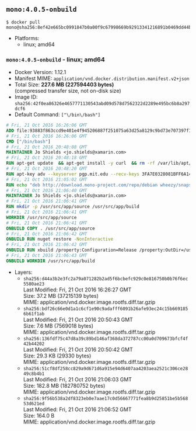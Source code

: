 ## `mono:4.0.5-onbuild`

```console
$ docker pull mono@sha256:8ef42e665bc0991847b0a00f9c67998669b92913341216891b0469dd44b8d1f1
```

-	Platforms:
	-	linux; amd64

### `mono:4.0.5-onbuild` - linux; amd64

-	Docker Version: 1.12.1
-	Manifest MIME: `application/vnd.docker.distribution.manifest.v2+json`
-	Total Size: **227.6 MB (227594403 bytes)**  
	(compressed transfer size, not on-disk size)
-	Image ID: `sha256:42f0ea86326e4657771130543abd09d578d7562322d2289e495bc6b8a297dcf6`
-	Default Command: `["\/bin\/bash"]`

```dockerfile
# Fri, 21 Oct 2016 16:26:06 GMT
ADD file:93883f863ccd9e401e4f945206887f251075a63d25a8129c9bd73e707397f109 in / 
# Fri, 21 Oct 2016 16:26:06 GMT
CMD ["/bin/bash"]
# Fri, 21 Oct 2016 20:48:08 GMT
MAINTAINER Jo Shields <jo.shields@xamarin.com>
# Fri, 21 Oct 2016 20:48:18 GMT
RUN apt-get update 	&& apt-get install -y curl 	&& rm -rf /var/lib/apt/lists/*
# Fri, 21 Oct 2016 20:48:20 GMT
RUN apt-key adv --keyserver pgp.mit.edu --recv-keys 3FA7E0328081BFF6A14DA29AA6A19B38D3D831EF
# Fri, 21 Oct 2016 21:05:02 GMT
RUN echo "deb http://download.mono-project.com/repo/debian wheezy/snapshots/4.0.5.1 main" > /etc/apt/sources.list.d/mono-xamarin.list         && echo "deb http://download.mono-project.com/repo/debian 40-security main" >> /etc/apt/sources.list.d/mono-xamarin.list 	&& apt-get update 	&& apt-get install -y mono-devel ca-certificates-mono fsharp mono-vbnc nuget 	&& rm -rf /var/lib/apt/lists/*
# Fri, 21 Oct 2016 21:06:40 GMT
MAINTAINER Jo Shields <jo.shields@xamarin.com>
# Fri, 21 Oct 2016 21:06:41 GMT
RUN mkdir -p /usr/src/app/source /usr/src/app/build
# Fri, 21 Oct 2016 21:06:41 GMT
WORKDIR /usr/src/app/source
# Fri, 21 Oct 2016 21:06:41 GMT
ONBUILD COPY . /usr/src/app/source
# Fri, 21 Oct 2016 21:06:42 GMT
ONBUILD RUN nuget restore -NonInteractive
# Fri, 21 Oct 2016 21:06:42 GMT
ONBUILD RUN xbuild /property:Configuration=Release /property:OutDir=/usr/src/app/build/
# Fri, 21 Oct 2016 21:06:43 GMT
ONBUILD WORKDIR /usr/src/app/build
```

-	Layers:
	-	`sha256:d44a3b2e3fc2a79a071282b2ad5f6bcbefc929c0e816750b0b76f6ec5580ae23`  
		Last Modified: Fri, 21 Oct 2016 16:26:27 GMT  
		Size: 37.2 MB (37215139 bytes)  
		MIME: application/vnd.docker.image.rootfs.diff.tar.gzip
	-	`sha256:bdf26c66e0d1a1c6cf1e90c9adafff6091b26afe93ec24c15b6691856b61f1ab`  
		Last Modified: Fri, 21 Oct 2016 20:50:43 GMT  
		Size: 7.6 MB (7569018 bytes)  
		MIME: application/vnd.docker.image.rootfs.diff.tar.gzip
	-	`sha256:136fdf75c47d8a39c89bd146af368da372787cc00a0d709673bfcf4f42b44202`  
		Last Modified: Fri, 21 Oct 2016 20:50:42 GMT  
		Size: 29.3 KB (29330 bytes)  
		MIME: application/vnd.docker.image.rootfs.diff.tar.gzip
	-	`sha256:51cf8df258cc829a9d671d6a915e94d6407aa4203aea2521c306ce2849c8b4b1`  
		Last Modified: Fri, 21 Oct 2016 21:06:03 GMT  
		Size: 182.8 MB (182780752 bytes)  
		MIME: application/vnd.docker.image.rootfs.diff.tar.gzip
	-	`sha256:9f56b538a2df8323eb0e7aae17c0d56667771fea8b9d25851be5b56853d621ed`  
		Last Modified: Fri, 21 Oct 2016 21:06:52 GMT  
		Size: 164.0 B  
		MIME: application/vnd.docker.image.rootfs.diff.tar.gzip

